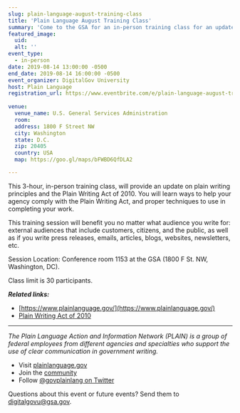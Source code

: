 ```yaml
---
slug: plain-language-august-training-class
title: 'Plain Language August Training Class'
summary: 'Come to the GSA for an in-person training class for an update on plain writing principles and the Plain Writing Act of 2010&#46;'
featured_image: 
  uid: 
  alt: ''
event_type: 
  - in-person
date: 2019-08-14 13:00:00 -0500
end_date: 2019-08-14 16:00:00 -0500
event_organizer: DigitalGov University
host: Plain Language
registration_url: https://www.eventbrite.com/e/plain-language-august-training-class-registration-65437680865
 
venue: 
  venue_name: U.S. General Services Administration
  room: 
  address: 1800 F Street NW
  city: Washington
  state: D.C.
  zip: 20405
  country: USA
  map: https://goo.gl/maps/bFWBD6QfDLA2

---
```


This 3-hour, in-person training class, will provide an update on plain writing principles and the Plain Writing Act of 2010. You will learn ways to help your agency comply with the Plain Writing Act, and proper techniques to use in completing your work.  

This training session will benefit you no matter what audience you write for: external audiences that include customers, citizens, and the public, as well as if you write press releases, emails, articles, blogs, websites, newsletters, etc.

Session Location: Conference room 1153 at the GSA (1800 F St. NW, Washington, DC).

Class limit is 30 participants. 

***Related links:*** 

- [https://www.plainlanguage.gov/](https://www.plainlanguage.gov/) 
- [Plain Writing Act of 2010](https://www.congress.gov/bill/111th-congress/house-bill/946)

---

_The Plain Language Action and Information Network (PLAIN) is a group of federal employees from different agencies and specialties who support the use of clear communication in government writing._

- Visit [plainlanguage.gov](https://www.plainlanguage.gov/) 
- Join the [community](https://digital.gov/communities/plain-language/) 
- Follow [@govplainlang on Twitter](https://twitter.com/govplainlang) 

Questions about this event or future events? Send them to [digitalgovu@gsa.gov](mailto:digitalgovu@gsa.gov).
